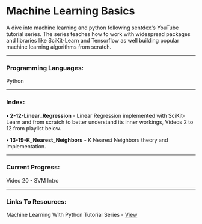 # Machine Learning Basics

A dive into machine learning and python following sentdex's YouTube tutorial series.
The series teaches how to work with widespread packages and libraries like SciKit-Learn and Tensorflow as well building popular machine learning algorithms from scratch.

- - - -

### Programming Languages: ###
Python

- - - -

### Index: ###
**• 2-12-Linear_Regression** - Linear Regression implemented with SciKit-Learn and from scratch to better understand its inner
                        workings, Videos 2 to 12 from playlist below.

**• 13-19-K_Nearest_Neighbors** - K Nearest Neighbors theory and implementation.

- - - -

### Current Progress: ###
Video 20 - SVM Intro

- - - -

### Links To Resources: ###

Machine Learning With Python Tutorial Series - [View](https://www.youtube.com/playlist?list=PLQVvvaa0QuDfKTOs3Keq_kaG2P55YRn5v)
